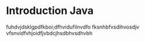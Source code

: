 # Introduction Java

fuhdvjdsklgpdfkboi;dfhvidufilnvdfo
fksnhbfvsdihvosdjv
vfsnvidfvhjoidfjvbdcjhsdbhvsdhvbh
